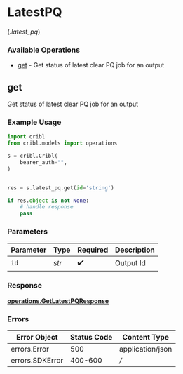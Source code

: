 # LatestPQ
(*.latest_pq*)

### Available Operations

* [get](#get) - Get status of latest clear PQ job for an output

## get

Get status of latest clear PQ job for an output

### Example Usage

```python
import cribl
from cribl.models import operations

s = cribl.Cribl(
    bearer_auth="",
)


res = s.latest_pq.get(id='string')

if res.object is not None:
    # handle response
    pass
```

### Parameters

| Parameter          | Type               | Required           | Description        |
| ------------------ | ------------------ | ------------------ | ------------------ |
| `id`               | *str*              | :heavy_check_mark: | Output Id          |


### Response

**[operations.GetLatestPQResponse](../../models/operations/getlatestpqresponse.md)**
### Errors

| Error Object     | Status Code      | Content Type     |
| ---------------- | ---------------- | ---------------- |
| errors.Error     | 500              | application/json |
| errors.SDKError  | 400-600          | */*              |
